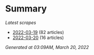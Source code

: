 # Summary
*Latest scrapes*
* [2022-03-19](https://github.com/nuuuwan/news_lk/blob/data/news_lk.2022-03-19.json) (82 articles)
* [2022-03-20](https://github.com/nuuuwan/news_lk/blob/data/news_lk.2022-03-20.json) (16 articles)

*Generated at 03:09AM, March 20, 2022*